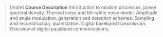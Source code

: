 > [!note] **Course Description**
> Introduction to random processes, power spectral density. Thermal noise and the white noise model. Amplitude and angle modulation, generation and detection schemes. Sampling and reconstruction, quantization. Digital baseband transmission. Overview of digital passband communications.
